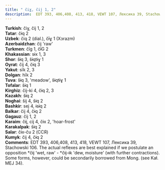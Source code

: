 ```yaml
---
title: " čiɣ, čij 1, 2"
description:  EDT 393, 406,408, 413, 418, VEWT 107, Лексика 39, Stachowski 106. The actual reflexes are best explained if we postulate an opposition *čɨj 'wet, raw' - *čɨj-ɨk 'dew, moisture' (with further contractions). Some forms, however, could be secondarily borrowed from Mong. (see Kaɫ. MEJ 34).
---
```


<strong>Turkish</strong>:  čiɣ, čij 1, 2<br>
<strong>Tatar</strong>:  čɨq 2<br>
<strong>Uzbek</strong>:  čiq 2 (dial.), čɨ̄ɣ 1 (Xɔrazm)<br>
<strong>Azerbaidzhan</strong>:  čij 'raw'<br>
<strong>Turkmen</strong>:  čīg 1, čɨ̄G 2<br>
<strong>Khakassian</strong>:  sɨx 1, 3<br>
<strong>Shor</strong>:  šɨq 3, šɨqtɨɣ 1<br>
<strong>Oyrat</strong>:  čij 4, čɨq 3<br>
<strong>Yakut</strong>:  sīk 2, 3<br>
<strong>Dolgan</strong>:  hīk 2<br>
<strong>Tuva</strong>:  šɨq 3, 'meadow', šɨqtɨɣ 1<br>
<strong>Tofalar</strong>:  šɨq 1<br>
<strong>Kirghiz</strong>:  čij-ki 4, čɨq 2, 3<br>
<strong>Kazakh</strong>:  šɨq 2<br>
<strong>Noghai</strong>:  šij 4, šɨq 2<br>
<strong>Bashkir</strong>:  sej 4, ɨsɨq 2<br>
<strong>Balkar</strong>:  čij 4, čɨq 2<br>
<strong>Gagauz</strong>:  čij 1, 2<br>
<strong>Karaim</strong>:  čɨj, cij 4, čɨx 2, 'hoar-frost'<br>
<strong>Karakalpak</strong>:  šɨq 2<br>
<strong>Salar</strong>:  čɨx-ču 2 (ССЯ)<br>
<strong>Kumyk</strong>:  čij 4, čɨq 2<br>
<strong>Comments</strong>:  EDT 393, 406,408, 413, 418, VEWT 107, Лексика 39, Stachowski 106. The actual reflexes are best explained if we postulate an opposition *čɨj 'wet, raw' - *čɨj-ɨk 'dew, moisture' (with further contractions). Some forms, however, could be secondarily borrowed from Mong. (see Kaɫ. MEJ 34).<br>


